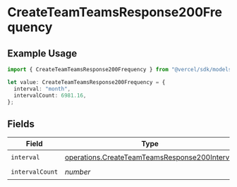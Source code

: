 # CreateTeamTeamsResponse200Frequency

## Example Usage

```typescript
import { CreateTeamTeamsResponse200Frequency } from "@vercel/sdk/models/operations/createteam.js";

let value: CreateTeamTeamsResponse200Frequency = {
  interval: "month",
  intervalCount: 6981.16,
};
```

## Fields

| Field                                                                                                          | Type                                                                                                           | Required                                                                                                       | Description                                                                                                    |
| -------------------------------------------------------------------------------------------------------------- | -------------------------------------------------------------------------------------------------------------- | -------------------------------------------------------------------------------------------------------------- | -------------------------------------------------------------------------------------------------------------- |
| `interval`                                                                                                     | [operations.CreateTeamTeamsResponse200Interval](../../models/operations/createteamteamsresponse200interval.md) | :heavy_check_mark:                                                                                             | N/A                                                                                                            |
| `intervalCount`                                                                                                | *number*                                                                                                       | :heavy_check_mark:                                                                                             | N/A                                                                                                            |